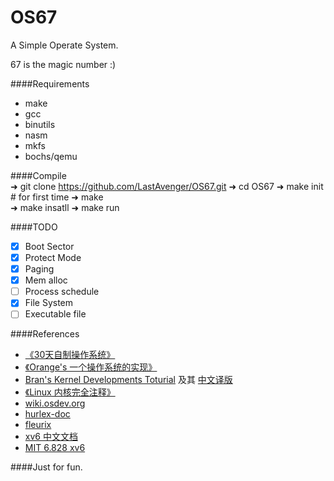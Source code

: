 OS67
===============================
A Simple Operate System.

67 is the magic number :)

####Requirements
* make
* gcc
* binutils
* nasm
* mkfs
* bochs/qemu
     
####Compile  
    ➜  git clone https://github.com/LastAvenger/OS67.git
    ➜  cd OS67
    ➜  make init     # for first time
    ➜  make          
    ➜  make insatll 
    ➜  make run

####TODO
- [x] Boot Sector
- [x] Protect Mode
- [x] Paging 
- [x] Mem alloc 
- [ ] Process schedule
- [x] File System
- [ ] Executable file

####References
* [《30天自制操作系统》](http://book.douban.com/subject/11530329/)
* [《Orange's 一个操作系统的实现》](http://book.douban.com/subject/3735649/)
* [Bran's Kernel Developments Toturial](http://www.osdever.net/bkerndev/Docs/gettingstarted.htm) 及其 [中文译版](http://article.yeeyan.org/view/197439/161890)
* [《Linux 内核完全注释》](http://book.douban.com/subject/1231236/)
* [wiki.osdev.org](http://wiki.osdev.org/Main_Page)
* [hurlex-doc](https://github.com/hurley25/hurlex-doc)
* [fleurix](https://github.com/Fleurer/fleurix)
* [xv6 中文文档](https://github.com/ranxian/xv6-chinese)
* [MIT 6.828 xv6](http://pdos.csail.mit.edu/6.828/2011/xv6.html)

####Just for fun. 
